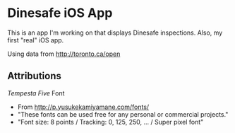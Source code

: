 Dinesafe iOS App
================

This is an app I'm working on that displays Dinesafe inspections. Also, my first "real" iOS app.

Using data from http://toronto.ca/open

Attributions
------------

*Tempesta Five* Font

  * From <http://p.yusukekamiyamane.com/fonts/>
  * "These fonts can be used free for any personal or commercial projects."
  * "Font size: 8 points / Tracking: 0, 125, 250, … / Super pixel font"
